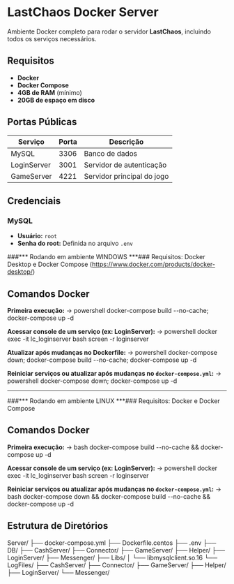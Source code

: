 # LastChaos Docker Server

Ambiente Docker completo para rodar o servidor **LastChaos**, incluindo todos os serviços necessários.

## Requisitos

- **Docker**  
- **Docker Compose**  
- **4GB de RAM** (mínimo)  
- **20GB de espaço em disco**  

## Portas Públicas

| **Serviço**     | **Porta** | **Descrição**                |
|-----------------|-----------|------------------------------|
| MySQL           | 3306      | Banco de dados               |
| LoginServer     | 3001      | Servidor de autenticação     |
| GameServer      | 4221      | Servidor principal do jogo   |

## Credenciais

### MySQL  
- **Usuário:** `root`  
- **Senha do root:** Definida no arquivo `.env`  

###*** Rodando em ambiente WINDOWS ***###
Requisitos: Docker Desktop e Docker Compose (https://www.docker.com/products/docker-desktop/)

## Comandos Docker

**Primeira execução:**
-> powershell
docker-compose build --no-cache; docker-compose up -d


**Acessar console de um serviço (ex: LoginServer):**
-> powershell
docker exec -it lc_loginserver bash
screen -r loginserver


**Atualizar após mudanças no Dockerfile:**
-> powershell
docker-compose down; docker-compose build --no-cache; docker-compose up -d


**Reiniciar serviços ou atualizar após mudanças no `docker-compose.yml`:**
-> powershell
docker-compose down; docker-compose up -d


---

###*** Rodando em ambiente LINUX ***###
Requisitos: Docker e Docker Compose

## Comandos Docker

**Primeira execução:**
-> bash
docker-compose build --no-cache && docker-compose up -d

**Acessar console de um serviço (ex: LoginServer):**
-> powershell
docker exec -it lc_loginserver bash
screen -r loginserver


**Reiniciar serviços ou atualizar após mudanças no `docker-compose.yml`:**
-> bash
docker-compose down && docker-compose build --no-cache && docker-compose up -d


## Estrutura de Diretórios

Server/
├── docker-compose.yml
├── Dockerfile.centos
├── .env
├── DB/
├── CashServer/
├── Connector/
├── GameServer/
├── Helper/
├── LoginServer/
├── Messenger/
├── Libs/
│ └── libmysqlclient.so.16
└── LogFiles/
    ├── CashServer/
    ├── Connector/
    ├── GameServer/
    ├── Helper/
    ├── LoginServer/
    └── Messenger/
